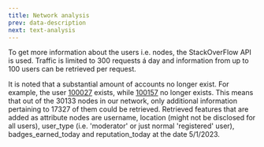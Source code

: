 ```yaml
---
title: Network analysis
prev: data-description
next: text-analysis
---
```


To get more information about the users i.e. nodes, the StackOverFlow API is used. Traffic is limited to 300 requests á day and information from up to 100 users can be retrieved per request.

It is noted that a substantial amount of accounts no longer exist. For example, the user [100027](https://meta.stackoverflow.com/users/100027/) exists, while [100157](https://meta.stackoverflow.com/users/100157/) no longer exists. This means that out of the 30133 nodes in our network, only additional information pertaining to 17327 of them could be retrieved.
Retrieved features that are added as attribute nodes are username, location (might not be disclosed for all users), user_type (i.e. 'moderator' or just normal 'registered' user), badges_earned_today and reputation_today at the date 5/1/2023.

